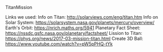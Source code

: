 TitanMission

Links we used: 
Info on Titan: http://solarviews.com/eng/titan.htm
Info on Solar System: https://solarsystem.nasa.gov/planets/mercury/overview/
Earth's Orbit: https://nrich.maths.org/5941
Planetary Fact Sheet: https://nssdc.gsfc.nasa.gov/planetary/factsheet/
Lission to Titan: https://phys.org/news/2017-03-mission-titan.html
Create 3D Ball: https://www.youtube.com/watch?v=pW5pPHQ-tYk
